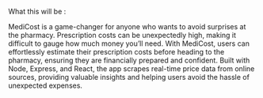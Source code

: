 What this will be :

MediCost is a game-changer for anyone who wants to avoid surprises at the pharmacy. Prescription costs can be unexpectedly high, making it difficult to gauge how much money you’ll need. 
With MediCost, users can effortlessly estimate their prescription costs before heading to the pharmacy, ensuring they are financially prepared and confident. 
Built with Node, Express, and React, the app scrapes real-time price data from online sources, providing valuable insights and helping users avoid the hassle of unexpected expenses.
